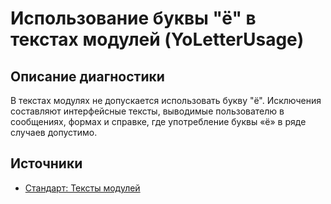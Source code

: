 # Использование буквы "ё" в текстах модулей (YoLetterUsage)

<!-- Блоки выше заполняются автоматически, не трогать -->
## Описание диагностики

В текстах модулях не допускается использовать букву "ё".
Исключения составляют интерфейсные тексты, выводимые пользователю в сообщениях, формах и справке, где употребление буквы «ё» в ряде случаев допустимо.

## Источники

* [Стандарт: Тексты модулей](https://its.1c.ru/db/v8std#content:456:hdoc)
